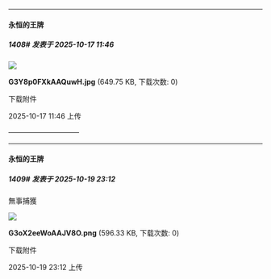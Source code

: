 ﻿
*****

####  永恒的王牌  
##### 1408#       发表于 2025-10-17 11:46

<img src="https://img.stage1st.com/forum/202510/17/114651dp2x0lh702hhlnw4.jpg" referrerpolicy="no-referrer">

<strong>G3Y8p0FXkAAQuwH.jpg</strong> (649.75 KB, 下载次数: 0)

下载附件

2025-10-17 11:46 上传

——————————


*****

####  永恒的王牌  
##### 1409#       发表于 2025-10-19 23:12

無事捕獲

<img src="https://img.stage1st.com/forum/202510/19/231219fs7g5b4gsmb45b4g.png" referrerpolicy="no-referrer">

<strong>G3oX2eeWoAAJV8O.png</strong> (596.33 KB, 下载次数: 0)

下载附件

2025-10-19 23:12 上传

